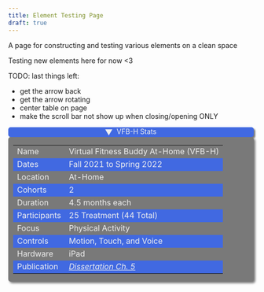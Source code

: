 ```yaml
---
title: Element Testing Page
draft: true
---
```


<style>
.stats-container2 {
    width: flex;
    justify-content: center;
}

details.stats-table {
    max-width: 500px;
    overflow: hidden; /* Keep this line to prevent an odd blue outline around the element in Safari. */
    background: light-dark(royalblue,#3e5d7b);
    box-shadow: 3px 3px 3px #797979;
    border-radius: 5px;
    flex-basis: 52%;
    position: relative;
    width: flex;
    justify-content: center;
}

.stats-table-summary {
    display: flex;
    color: light-dark(#efefef,lavender);
    justify-content: center;
}

.stats-table-summary::-webkit-details-marker {
    display: none;
}

.stats-table-summary:hover {
    cursor: pointer;
}

.stats-table-summary::before {
    content: "►";
    font-size: 1rem;
    display: flex;
    align-items: center;
    margin-right: 0.5rem;
    transition: rotate 200ms 400ms ease-out;
}

div.stats-table-content {
    box-sizing: border-box;
    max-width: 500px;
    max-height: 0;
    overflow: hidden;
    padding: 0 10px;
    transition: max-height 400ms ease-out, border 0ms 400ms linear;
    background-color: #797979;
    box-shadow: 3px 3px 4px #797979;
    border-radius: 5px;
    display: flex;
    width: flex;
    justify-content: center;
}

div.stats-table-content tr:nth-of-type(even) {
    background-color: light-dark(royalblue,#3e5d7b);
}

div.stats-table-content td {
    color: light-dark(#efefef,lavender);
}

div.stats-table-content a {
    color: light-dark(#efefef,lavender);
    text-decoration: underline;
    font-style: italic;
}

details.stats-table[open] + div.stats-table-content {
    max-height: 800px; /* Set a max-height value enough to show all the content */
    transition: max-height 400ms ease-out, border 0ms linear;
}

details.stats-table[open] summary.stats-table-summary::before {
    rotate: 90deg;
    transition: rotate 200ms ease-out;
}
</style>

A page for constructing and testing various elements on a clean space

Testing new elements here for now <3

TODO: last things left: 
- get the arrow back 
- get the arrow rotating 
- center table on page
- make the scroll bar not show up when closing/opening ONLY

<div class=stats-container2>
    <details open class="stats-table">
        <summary class="stats-table-summary" role="term" aria-details="pure-css">
           VFB-H Stats
        </summary>
    </details>
    <div role="definition" id="pure-css" class="stats-table-content"> <!-- VFB-H Stats Table -->
        <table>
            <tbody>
                <tr>
                    <td>Name</td>
                    <td>Virtual Fitness Buddy At-Home (VFB-H)</td>
                </tr>
                <tr>
                    <td>Dates</td>
                    <td>Fall 2021 to Spring 2022</td>
                </tr>
                <tr>
                    <td>Location</td>
                    <td>At-Home</td>
                </tr>
                <tr>
                    <td>Cohorts</td>
                    <td>2</td>
                </tr>
                <tr>
                    <td>Duration</td>
                    <td>4.5 months each</td>
                </tr>
                <tr>
                    <td>Participants</td>
                    <td>25 Treatment (44 Total)</td>
                </tr>
                <tr>
                    <td>Focus</td>
                    <td>Physical Activity</td>
                </tr>
                <tr>
                    <td>Controls</td>
                    <td>Motion, Touch, and Voice </td>
                </tr>
                <tr>
                    <td>Hardware</td>
                    <td>iPad</td>
                </tr>
                <tr>
                    <td>Publication</td>
                    <td><a href="https://www.proquest.com/dissertations-theses/design-field-implementation-virtual-buddy-based/docview/2917424271/se-2?accountid=14537">Dissertation Ch. 5</a></td>
                </tr>
            </tbody>
        </table>
    </div> <!-- End VFB-H Stats Table -->
</div>